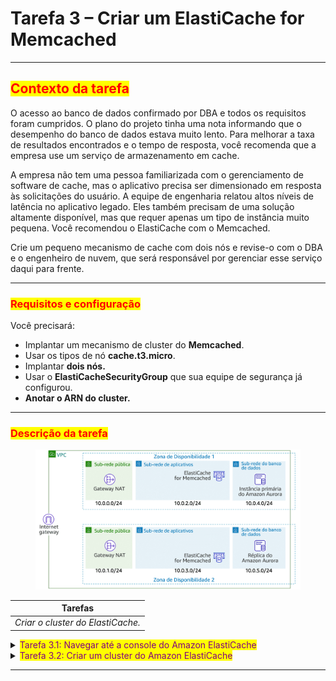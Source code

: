 # Tarefa 3 – Criar um ElastiCache for Memcached

***

## <mark style="color:red;">**Contexto da tarefa**</mark>

O acesso ao banco de dados confirmado por DBA e todos os requisitos foram cumpridos. O plano do projeto tinha uma nota informando que o desempenho do banco de dados estava muito lento. Para melhorar a taxa de resultados encontrados e o tempo de resposta, você recomenda que a empresa use um serviço de armazenamento em cache.&#x20;

A empresa não tem uma pessoa familiarizada com o gerenciamento de software de cache, mas o aplicativo precisa ser dimensionado em resposta às solicitações do usuário. A equipe de engenharia relatou altos níveis de latência no aplicativo legado. Eles também precisam de uma solução altamente disponível, mas que requer apenas um tipo de instância muito pequena. Você recomendou o ElastiCache com o Memcached.&#x20;

Crie um pequeno mecanismo de cache com dois nós e revise-o com o DBA e o engenheiro de nuvem, que será responsável por gerenciar esse serviço daqui para frente.

***

### <mark style="color:red;">**Requisitos e configuração**</mark>

Você precisará:

* Implantar um mecanismo de cluster do **Memcached**.
* Usar os tipos de nó **cache.t3.micro**.
* Implantar **dois nós.**
* Usar o **ElastiCacheSecurityGroup** que sua equipe de segurança já configurou.
* **Anotar o ARN do cluster.**

***

### <mark style="color:red;">**Descrição da tarefa**</mark>

<figure><img src="../../.gitbook/assets/image (4).png" alt=""><figcaption></figcaption></figure>

| Tarefas                           |
| --------------------------------- |
| _Criar o cluster do ElastiCache._ |

<details>

<summary><mark style="color:purple;">Tarefa 3.1: Navegar até a console do Amazon ElastiCache</mark></summary>

1. No AWS Management Console, no menu Services (Serviços), selecione ElastiCache.

* _Observação: você também pode pesquisar por ElastiCache na barra de pesquisa unificada na parte superior de console._

</details>

<details>

<summary><mark style="color:purple;">Tarefa 3.2: Criar um cluster do Amazon ElastiCache</mark></summary>

1. Selecione o botão **Get Started Now** (Começar agora).
   * A página **Create your Amazon ElastiCache cluster** (Criar o cluster do Amazon ElastiCache) será exibida.
2. Selecione a opção **Memcached** em **Cluster engine** (Mecanismo do cluster).
3. Verifique se a opção **Amazon Cloud** (Nuvem da Amazon) está selecionada na seção **Location** (Localização).
4. Na seção de configurações do Memcached, configure o seguinte:
   * **Nome:** _MyWPCache_
   * **Tipo de nó**
     * Selecione o menu suspenso.
     * A janela **select node type** (Selecionar tipo de nó) é exibida.
     * Selecione a guia chamada **t3**.
     * Selecione a opção **cache.t3.micro**.
     * Selecione o botão **Save** (Salvar).
   * **Número de nós** 2
5. Expanda a seção de configurações **Advanced Memcached** (Memcached avançado).
6. Configure os itens a seguir na seção de configurações Advanced Memcached:
   * **Grupo de sub-rede:** _elasticachesubnetgroup_\

   * **Colocação das zonas de disponibilidade:** selecione a opção _Select zones_ (Selecionar zonsa).
   * **Security Groups:** selecione o _ícone de edição_.&#x20;
     * Selecione o Security group chamado **ElastiCacheSecurityGroup**.
     * Desmarque **default** (padrão).
     * Selecione o botão **Save** (Salvar).
   * Tags:&#x20;
     * **Chave:** _Nome_
     * **Valor:** _MyWPCache_
7. Selecione o botão **Create** (Criar).

O status do ElastiCache será **available** (disponível) após alguns minutos. Não é necessário esperar.

</details>

***
